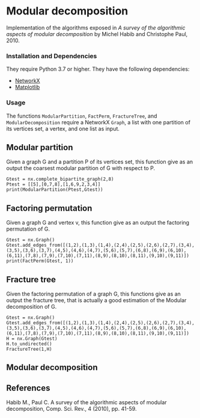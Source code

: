 # Modular decomposition

Implementation of the algorithms exposed in *A survey of the algorithmic aspects of modular decomposition* by Michel Habib and Christophe Paul, 2010.

### Installation and Dependencies

They require Python 3.7 or higher. They have the following dependencies:

- [NetworkX](https://networkx.org/)
- [Matplotlib](https://matplotlib.org/)

### Usage

The functions `ModularPartition`, `FactPerm`, `FractureTree`, and `ModularDecomposition` require a NetworkX `Graph`, a list with one partition of its vertices set, a vertex, and one list as input.

## Modular partition

Given a graph G and a partition P of its vertices set, this function give as an output the coarsest modular partition of G with respect to P.

```
Gtest = nx.complete_bipartite_graph(2,8)
Ptest = [[5],[0,7,8],[1,6,9,2,3,4]]
print(ModularPartition(Ptest,Gtest))
```
## Factoring permutation

Given a graph G and vertex v, this function give as an output the factoring permutation of G.

```
Gtest = nx.Graph()
Gtest.add_edges_from([(1,2),(1,3),(1,4),(2,4),(2,5),(2,6),(2,7),(3,4),(3,5),(3,6),(3,7),(4,5),(4,6),(4,7),(5,6),(5,7),(6,8),(6,9),(6,10),(6,11),(7,8),(7,9),(7,10),(7,11),(8,9),(8,10),(8,11),(9,10),(9,11)])
print(FactPerm(Gtest, 1))
```

## Fracture tree

Given the factoring permutation of a graph G, this functions give as an output the fracture tree, that is actually a good estimation of the Modular decomposition of G.

```
Gtest = nx.Graph()
Gtest.add_edges_from([(1,2),(1,3),(1,4),(2,4),(2,5),(2,6),(2,7),(3,4),(3,5),(3,6),(3,7),(4,5),(4,6),(4,7),(5,6),(5,7),(6,8),(6,9),(6,10),(6,11),(7,8),(7,9),(7,10),(7,11),(8,9),(8,10),(8,11),(9,10),(9,11)])
H = nx.Graph(Gtest)
H.to_undirected()
FractureTree(1,H)
```

## Modular decomposition

## References

Habib M., Paul C. A survey of the algorithmic aspects of modular decomposition, Comp. Sci. Rev., 4 (2010), pp. 41-59.
